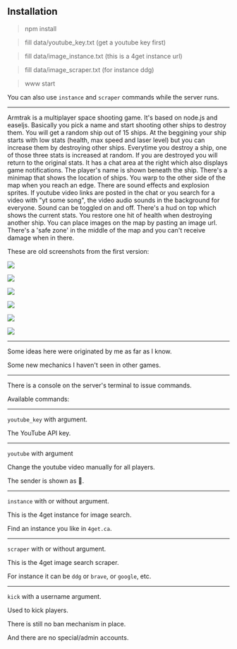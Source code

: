 ## Installation

>npm install

>fill data/youtube_key.txt (get a youtube key first)

>fill data/image_instance.txt (this is a 4get instance url)

>fill data/image_scraper.txt (for instance ddg)

>www start

You can also use `instance` and `scraper` commands while the server runs.

---

Armtrak is a multiplayer space shooting game. It's based on node.js and easeljs. Basically you pick a name and start shooting other ships to destroy them. You will get a random ship out of 15 ships. At the beggining your ship starts with low stats (health, max speed and laser level) but you can increase them by destroying other ships. Everytime you destroy a ship, one of those three stats is increased at random. If you are destroyed you will return to the original stats. It has a chat area at the right which also displays game notifications. The player's name is shown beneath the ship. There's a minimap that shows the location of ships. You warp to the other side of the map when you reach an edge. There are sound effects and explosion sprites. If youtube video links are posted in the chat or you search for a video with "yt some song", the video audio sounds in the background for everyone. Sound can be toggled on and off. There's a hud on top which shows the current stats. You restore one hit of health when destroying another ship. You can place images on the map by pasting an image url. There's a 'safe zone' in the middle of the map and you can't receive damage when in there.

These are old screenshots from the first version:

![](http://i.imgur.com/URBJCS5.jpg)

![](http://i.imgur.com/La9FK0k.jpg)

![](http://i.imgur.com/ebdJHFe.jpg)

![](http://i.imgur.com/xIKbrzk.jpg)

![](http://i.imgur.com/E03wr24.jpg)

![](http://i.imgur.com/Xxn5aSF.jpg)

---

Some ideas here were originated by me as far as I know.

Some new mechanics I haven't seen in other games.

---

There is a console on the server's terminal to issue commands.

Available commands:

---

`youtube_key` with argument.

The YouTube API key.

---

`youtube` with argument

Change the youtube video manually for all players.

The sender is shown as 👾.

---

`instance` with or without argument.

This is the 4get instance for image search.

Find an instance you like in `4get.ca`.

---

`scraper` with or without argument.

This is the 4get image search scraper.

For instance it can be `ddg` or `brave`, or `google`, etc.

---

`kick` with a username argument.

Used to kick players.

There is still no ban mechanism in place.

And there are no special/admin accounts.